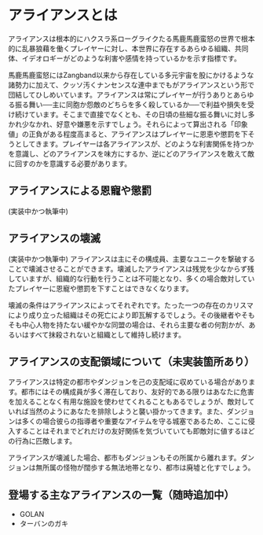 # アライアンスとは

アライアンスは根本的にハクスラ系ローグライクたる馬鹿馬鹿蛮怒の世界で根本的に乱暴狼藉を働くプレイヤーに対し、本世界に存在するあらゆる組織、共同体、イデオロギーがどのような利害や感情を持っているかを示す指標です。

馬鹿馬鹿蛮怒にはZangband以来から存在している多元宇宙を股にかけるような諸勢力に加えて、クッソ汚くナンセンスな連中までもがアライアンスという形で団結してひしめいています。アライアンスは常にプレイヤーが行うありとあらゆる振る舞い──主に同胞か怨敵のどちらを多く殺しているか──で利益や損失を受け続けています。そこまで直接でなくとも、その日頃の些細な振る舞いに対し多かれ少なかれ、好意や嫌悪を示すでしょう。それらによって算出される「印象値」の正負がある程度高まると、アライアンスはプレイヤーに恩恵や懲罰を下そうとしてきます。プレイヤーは各アライアンスが、どのような利害関係を持つかを意識し、どのアライアンスを味方にするか、逆にどのアライアンスを敢えて敵に回すのかを意識する必要があります。

## アライアンスによる恩寵や懲罰

(実装中かつ執筆中)

## アライアンスの壊滅

(実装中かつ執筆中)
アライアンスは主にその構成員、主要なユニークを撃破することで壊滅させることができます。壊滅したアライアンスは残党を少なからず残していますが、組織的な行動を行うことは不可能となり、多くの場合敵対していたプレイヤーに恩寵や懲罰を下すことはできなくなります。

壊滅の条件はアライアンスによってそれぞれです。たった一つの存在のカリスマにより成り立った組織はその死亡により即瓦解するでしょう。その後継者やそもそも中心人物を持たない緩やかな同盟の場合は、それら主要な者の何割かが、あるいはすべて抹殺されないと組織として維持し続けます。

## アライアンスの支配領域について（未実装箇所あり）

アライアンスは特定の都市やダンジョンを己の支配域に収めている場合があります。都市にはその構成員が多く滞在しており、友好的である限りはあなたに危害を加えることなく有用な施設を使わせてくれることもあるでしょうが、敵対していれば当然のようにあなたを排除しようと襲い掛かってきます。また、ダンジョンは多くの場合彼らの指導者や重要なアイテムを守る城塞であるため、ここに侵入することはそれまでどれだけの友好関係を気づいていても即敵対に値するほどの行為に匹敵します。

アライアンスが壊滅した場合、都市もダンジョンもその所属から離れます。ダンジョンは無所属の怪物が闊歩する無法地帯となり、都市は廃墟と化すでしょう。

## 登場する主なアライアンスの一覧（随時追加中）

 * GOLAN
 * ターバンのガキ
